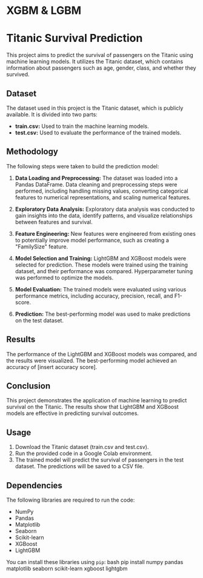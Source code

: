 # XGBM & LGBM

# Titanic Survival Prediction

This project aims to predict the survival of passengers on the Titanic using machine learning models. It utilizes the Titanic dataset, which contains information about passengers such as age, gender, class, and whether they survived.

## Dataset

The dataset used in this project is the Titanic dataset, which is publicly available. It is divided into two parts:

*   **train.csv:** Used to train the machine learning models.
*   **test.csv:** Used to evaluate the performance of the trained models.


## Methodology

The following steps were taken to build the prediction model:

1.  **Data Loading and Preprocessing:** The dataset was loaded into a Pandas DataFrame. Data cleaning and preprocessing steps were performed, including handling missing values, converting categorical features to numerical representations, and scaling numerical features.

2.  **Exploratory Data Analysis:** Exploratory data analysis was conducted to gain insights into the data, identify patterns, and visualize relationships between features and survival.

3.  **Feature Engineering:** New features were engineered from existing ones to potentially improve model performance, such as creating a "FamilySize" feature.

4.  **Model Selection and Training:** LightGBM and XGBoost models were selected for prediction. These models were trained using the training dataset, and their performance was compared. Hyperparameter tuning was performed to optimize the models.

5.  **Model Evaluation:** The trained models were evaluated using various performance metrics, including accuracy, precision, recall, and F1-score.

6.  **Prediction:** The best-performing model was used to make predictions on the test dataset.


## Results

The performance of the LightGBM and XGBoost models was compared, and the results were visualized. The best-performing model achieved an accuracy of [insert accuracy score].

## Conclusion

This project demonstrates the application of machine learning to predict survival on the Titanic. The results show that LightGBM and XGBoost models are effective in predicting survival outcomes.


## Usage

1.  Download the Titanic dataset (train.csv and test.csv).
2.  Run the provided code in a Google Colab environment.
3.  The trained model will predict the survival of passengers in the test dataset. The predictions will be saved to a CSV file.



## Dependencies

The following libraries are required to run the code:

*   NumPy
*   Pandas
*   Matplotlib
*   Seaborn
*   Scikit-learn
*   XGBoost
*   LightGBM

You can install these libraries using `pip`:
bash pip install numpy pandas matplotlib seaborn scikit-learn xgboost lightgbm
